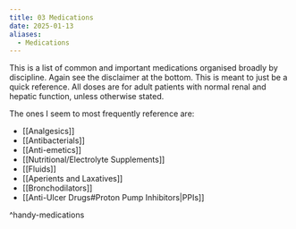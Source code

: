 ```yaml
---
title: 03 Medications
date: 2025-01-13
aliases:
  - Medications
---
```

This is a list of common and important medications organised broadly by discipline. Again see the disclaimer at the bottom. This is meant to just be a quick reference. All doses are for adult patients with normal renal and hepatic function, unless otherwise stated.

The ones I seem to most frequently reference are:
- [[Analgesics]]
- [[Antibacterials]]
- [[Anti-emetics]]
- [[Nutritional/Electrolyte Supplements]]
- [[Fluids]]
- [[Aperients and Laxatives]]
- [[Bronchodilators]]
- [[Anti-Ulcer Drugs#Proton Pump Inhibitors|PPIs]]

^handy-medications